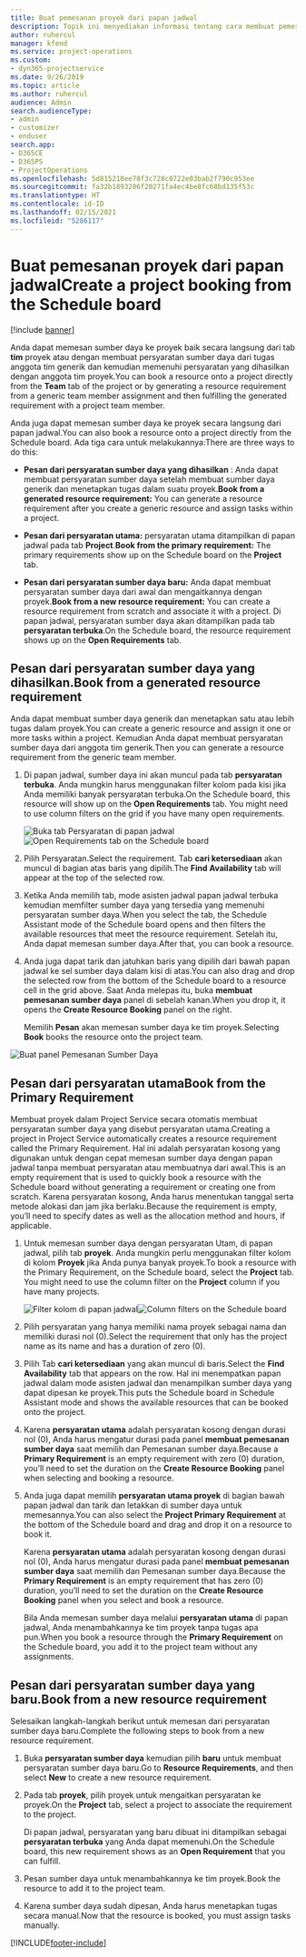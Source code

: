 ```yaml
---
title: Buat pemesanan proyek dari papan jadwal
description: Topik ini menyediakan informasi tentang cara membuat pemesanan proyek dari papan jadwal.
author: ruhercul
manager: kfend
ms.service: project-operations
ms.custom:
- dyn365-projectservice
ms.date: 9/26/2019
ms.topic: article
ms.author: ruhercul
audience: Admin
search.audienceType:
- admin
- customizer
- enduser
search.app:
- D365CE
- D365PS
- ProjectOperations
ms.openlocfilehash: 5d815210ee78f3c728c0722e03bab2f790c953ee
ms.sourcegitcommit: fa32b1893286f20271fa4ec4be8fc68bd135f53c
ms.translationtype: HT
ms.contentlocale: id-ID
ms.lasthandoff: 02/15/2021
ms.locfileid: "5286117"
---
```

# <a name="create-a-project-booking-from-the-schedule-board"></a><span data-ttu-id="f5598-103">Buat pemesanan proyek dari papan jadwal</span><span class="sxs-lookup"><span data-stu-id="f5598-103">Create a project booking from the Schedule board</span></span>

[!include [banner](../includes/psa-now-project-operations.md)]

<span data-ttu-id="f5598-104">Anda dapat memesan sumber daya ke proyek baik secara langsung dari tab **tim** proyek atau dengan membuat persyaratan sumber daya dari tugas anggota tim generik dan kemudian memenuhi persyaratan yang dihasilkan dengan anggota tim proyek.</span><span class="sxs-lookup"><span data-stu-id="f5598-104">You can book a resource onto a project directly from the **Team** tab of the project or by generating a resource requirement from a generic team member assignment and then fulfilling the generated requirement with a project team member.</span></span>

<span data-ttu-id="f5598-105">Anda juga dapat memesan sumber daya ke proyek secara langsung dari papan jadwal.</span><span class="sxs-lookup"><span data-stu-id="f5598-105">You can also book a resource onto a project directly from the Schedule board.</span></span> <span data-ttu-id="f5598-106">Ada tiga cara untuk melakukannya:</span><span class="sxs-lookup"><span data-stu-id="f5598-106">There are three ways to do this:</span></span>

- <span data-ttu-id="f5598-107">**Pesan dari persyaratan sumber daya yang dihasilkan** : Anda dapat membuat persyaratan sumber daya setelah membuat sumber daya generik dan menetapkan tugas dalam suatu proyek.</span><span class="sxs-lookup"><span data-stu-id="f5598-107">**Book from a generated resource requirement:** You can generate a resource requirement after you create a generic resource and assign tasks within a project.</span></span>

- <span data-ttu-id="f5598-108">**Pesan dari persyaratan utama:** persyaratan utama ditampilkan di papan jadwal pada tab **Project**.</span><span class="sxs-lookup"><span data-stu-id="f5598-108">**Book from the primary requirement:** The primary requirements show up on the Schedule board on the **Project** tab.</span></span> 

- <span data-ttu-id="f5598-109">**Pesan dari persyaratan sumber daya baru:** Anda dapat membuat persyaratan sumber daya dari awal dan mengaitkannya dengan proyek.</span><span class="sxs-lookup"><span data-stu-id="f5598-109">**Book from a new resource requirement:** You can create a resource requirement from scratch and associate it with a project.</span></span> <span data-ttu-id="f5598-110">Di papan jadwal, persyaratan sumber daya akan ditampilkan pada tab **persyaratan terbuka**.</span><span class="sxs-lookup"><span data-stu-id="f5598-110">On the Schedule board, the resource requirement shows up on the **Open Requirements** tab.</span></span>

## <a name="book-from-a-generated-resource-requirement"></a><span data-ttu-id="f5598-111">Pesan dari persyaratan sumber daya yang dihasilkan.</span><span class="sxs-lookup"><span data-stu-id="f5598-111">Book from a generated resource requirement</span></span>

<span data-ttu-id="f5598-112">Anda dapat membuat sumber daya generik dan menetapkan satu atau lebih tugas dalam proyek.</span><span class="sxs-lookup"><span data-stu-id="f5598-112">You can create a generic resource and assign it one or more tasks within a project.</span></span> <span data-ttu-id="f5598-113">Kemudian Anda dapat membuat persyaratan sumber daya dari anggota tim generik.</span><span class="sxs-lookup"><span data-stu-id="f5598-113">Then you can generate a resource requirement from the generic team member.</span></span> 

1.  <span data-ttu-id="f5598-114">Di papan jadwal, sumber daya ini akan muncul pada tab **persyaratan terbuka**. Anda mungkin harus menggunakan filter kolom pada kisi jika Anda memiliki banyak persyaratan terbuka.</span><span class="sxs-lookup"><span data-stu-id="f5598-114">On the Schedule board, this resource will show up on the **Open Requirements** tab. You might need to use column filters on the grid if you have many open requirements.</span></span> 

    <span data-ttu-id="f5598-115">![Buka tab Persyaratan di papan jadwal](media/FAQ-Project-Booking-Schedule-Board-1.png "Tangkapan layar tabel Pemesanan dan tugas")</span><span class="sxs-lookup"><span data-stu-id="f5598-115">![Open Requirements tab on the Schedule board](media/FAQ-Project-Booking-Schedule-Board-1.png "Screenshot of bookings and assignments table")</span></span>

2. <span data-ttu-id="f5598-116">Pilih Persyaratan.</span><span class="sxs-lookup"><span data-stu-id="f5598-116">Select the requirement.</span></span> <span data-ttu-id="f5598-117">Tab **cari ketersediaan** akan muncul di bagian atas baris yang dipilih.</span><span class="sxs-lookup"><span data-stu-id="f5598-117">The **Find Availability** tab will appear at the top of the selected row.</span></span>
 
3. <span data-ttu-id="f5598-118">Ketika Anda memilih tab, mode asisten jadwal papan jadwal terbuka kemudian memfilter sumber daya yang tersedia yang memenuhi persyaratan sumber daya.</span><span class="sxs-lookup"><span data-stu-id="f5598-118">When you select the tab, the Schedule Assistant mode of the Schedule board opens and then filters the available resources that meet the resource requirement.</span></span> <span data-ttu-id="f5598-119">Setelah itu, Anda dapat memesan sumber daya.</span><span class="sxs-lookup"><span data-stu-id="f5598-119">After that, you can book a resource.</span></span>

4. <span data-ttu-id="f5598-120">Anda juga dapat tarik dan jatuhkan baris yang dipilih dari bawah papan jadwal ke sel sumber daya dalam kisi di atas.</span><span class="sxs-lookup"><span data-stu-id="f5598-120">You can also drag and drop the selected row from the bottom of the Schedule board to a resource cell in the grid above.</span></span> <span data-ttu-id="f5598-121">Saat Anda melepas itu, buka **membuat pemesanan sumber daya** panel di sebelah kanan.</span><span class="sxs-lookup"><span data-stu-id="f5598-121">When you drop it, it opens the **Create Resource Booking** panel on the right.</span></span>

    <span data-ttu-id="f5598-122">Memilih **Pesan** akan memesan sumber daya ke tim proyek.</span><span class="sxs-lookup"><span data-stu-id="f5598-122">Selecting **Book** books the resource onto the project team.</span></span>

![Buat panel Pemesanan Sumber Daya](media/FAQ-Project-Booking-Schedule-Board-6.png "")
 

## <a name="book-from-the-primary-requirement"></a><span data-ttu-id="f5598-124">Pesan dari persyaratan utama</span><span class="sxs-lookup"><span data-stu-id="f5598-124">Book from the Primary Requirement</span></span>

<span data-ttu-id="f5598-125">Membuat proyek dalam Project Service secara otomatis membuat persyaratan sumber daya yang disebut persyaratan utama.</span><span class="sxs-lookup"><span data-stu-id="f5598-125">Creating a project in Project Service automatically creates a resource requirement called the Primary Requirement.</span></span> <span data-ttu-id="f5598-126">Hal ini adalah persyaratan kosong yang digunakan untuk dengan cepat memesan sumber daya dengan papan jadwal tanpa membuat persyaratan atau membuatnya dari awal.</span><span class="sxs-lookup"><span data-stu-id="f5598-126">This is an empty requirement that is used to quickly book a resource with the Schedule board without generating a requirement or creating one from scratch.</span></span> <span data-ttu-id="f5598-127">Karena persyaratan kosong, Anda harus menentukan tanggal serta metode alokasi dan jam jika berlaku.</span><span class="sxs-lookup"><span data-stu-id="f5598-127">Because the requirement is empty, you’ll need to specify dates as well as the allocation method and hours, if applicable.</span></span> 

1. <span data-ttu-id="f5598-128">Untuk memesan sumber daya dengan persyaratan Utam, di papan jadwal, pilih tab **proyek**. Anda mungkin perlu menggunakan filter kolom di kolom **Proyek** jika Anda punya banyak proyek.</span><span class="sxs-lookup"><span data-stu-id="f5598-128">To book a resource with the Primary Requirement, on the Schedule board, select the **Project** tab. You might need to use the column filter on the **Project** column if you have many projects.</span></span>

   <span data-ttu-id="f5598-129">![Filter kolom di papan jadwal](media/FAQ-Project-Booking-Schedule-Board-2.png "Tangkapan layar tabel Pemesanan dan tugas")</span><span class="sxs-lookup"><span data-stu-id="f5598-129">![Column filters on the Schedule board](media/FAQ-Project-Booking-Schedule-Board-2.png "Screenshot of bookings and assignments table")</span></span>

2. <span data-ttu-id="f5598-130">Pilih persyaratan yang hanya memiliki nama proyek sebagai nama dan memiliki durasi nol (0).</span><span class="sxs-lookup"><span data-stu-id="f5598-130">Select the requirement that only has the project name as its name and has a duration of zero (0).</span></span>

3. <span data-ttu-id="f5598-131">Pilih Tab **cari ketersediaan** yang akan muncul di baris.</span><span class="sxs-lookup"><span data-stu-id="f5598-131">Select the **Find Availability** tab that appears on the row.</span></span> <span data-ttu-id="f5598-132">Hal ini menempatkan papan jadwal dalam mode asisten jadwal dan menampilkan sumber daya yang dapat dipesan ke proyek.</span><span class="sxs-lookup"><span data-stu-id="f5598-132">This puts the Schedule board in Schedule Assistant mode and shows the available resources that can be booked onto the project.</span></span>

4. <span data-ttu-id="f5598-133">Karena **persyaratan utama** adalah persyaratan kosong dengan durasi nol (0), Anda harus mengatur durasi pada panel **membuat pemesanan sumber daya** saat memilih dan Pemesanan sumber daya.</span><span class="sxs-lookup"><span data-stu-id="f5598-133">Because a **Primary Requirement** is an empty requirement with zero (0) duration, you’ll need to set the duration on the **Create Resource Booking** panel when selecting and booking a resource.</span></span>

5. <span data-ttu-id="f5598-134">Anda juga dapat memilih **persyaratan utama proyek** di bagian bawah papan jadwal dan tarik dan letakkan di sumber daya untuk memesannya.</span><span class="sxs-lookup"><span data-stu-id="f5598-134">You can also select the **Project Primary Requirement** at the bottom of the Schedule board and drag and drop it on a resource to book it.</span></span>
 
    <span data-ttu-id="f5598-135">Karena **persyaratan utama** adalah persyaratan kosong dengan durasi nol (0), Anda harus mengatur durasi pada panel **membuat pemesanan sumber daya** saat memilih dan Pemesanan sumber daya.</span><span class="sxs-lookup"><span data-stu-id="f5598-135">Because the **Primary Requirement** is an empty requirement that has zero (0) duration, you’ll need to set the duration on the **Create Resource Booking** panel when you select and book a resource.</span></span>
 
    <span data-ttu-id="f5598-136">Bila Anda memesan sumber daya melalui **persyaratan utama** di papan jadwal, Anda menambahkannya ke tim proyek tanpa tugas apa pun.</span><span class="sxs-lookup"><span data-stu-id="f5598-136">When you book a resource through the **Primary Requirement** on the Schedule board, you add it to the project team without any assignments.</span></span>
 
## <a name="book-from-a-new-resource-requirement"></a><span data-ttu-id="f5598-137">Pesan dari persyaratan sumber daya yang baru.</span><span class="sxs-lookup"><span data-stu-id="f5598-137">Book from a new resource requirement</span></span>
<span data-ttu-id="f5598-138">Selesaikan langkah-langkah berikut untuk memesan dari persyaratan sumber daya baru.</span><span class="sxs-lookup"><span data-stu-id="f5598-138">Complete the following steps to book from a new resource requirement.</span></span> 

1. <span data-ttu-id="f5598-139">Buka **persyaratan sumber daya** kemudian pilih **baru** untuk membuat persyaratan sumber daya baru.</span><span class="sxs-lookup"><span data-stu-id="f5598-139">Go to **Resource Requirements**, and then select **New** to create a new resource requirement.</span></span>

2. <span data-ttu-id="f5598-140">Pada tab **proyek**, pilih proyek untuk mengaitkan persyaratan ke proyek.</span><span class="sxs-lookup"><span data-stu-id="f5598-140">On the **Project** tab, select a project to associate the requirement to the project.</span></span>
 
    <span data-ttu-id="f5598-141">Di papan jadwal, persyaratan yang baru dibuat ini ditampilkan sebagai **persyaratan terbuka** yang Anda dapat memenuhi.</span><span class="sxs-lookup"><span data-stu-id="f5598-141">On the Schedule board, this new requirement shows as an **Open Requirement** that you can fulfill.</span></span>

3. <span data-ttu-id="f5598-142">Pesan sumber daya untuk menambahkannya ke tim proyek.</span><span class="sxs-lookup"><span data-stu-id="f5598-142">Book the resource to add it to the project team.</span></span>

4. <span data-ttu-id="f5598-143">Karena sumber daya sudah dipesan, Anda harus menetapkan tugas secara manual.</span><span class="sxs-lookup"><span data-stu-id="f5598-143">Now that the resource is booked, you must assign tasks manually.</span></span>



[!INCLUDE[footer-include](../includes/footer-banner.md)]